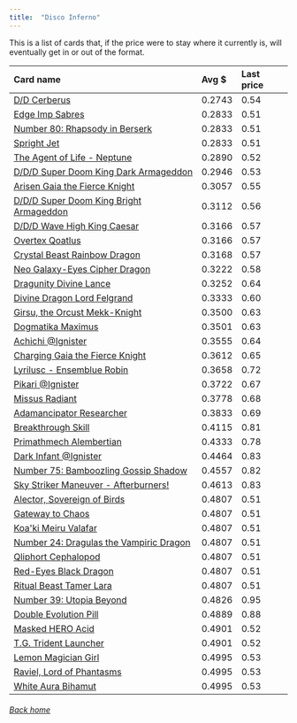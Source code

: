 ```yaml
---
title:  "Disco Inferno"
---
```


This is a list of cards that, if the price were to stay where it currently is, will eventually get in or out of the format.

| Card name | Avg $ | Last price |
| :-- | :-- | :-- |
[D/D Cerberus](https://db.ygoprodeck.com/card/?search=D/D%20Cerberus) | 0.2743 | 0.54 |
[Edge Imp Sabres](https://db.ygoprodeck.com/card/?search=Edge%20Imp%20Sabres) | 0.2833 | 0.51 |
[Number 80: Rhapsody in Berserk](https://db.ygoprodeck.com/card/?search=Number%2080:%20Rhapsody%20in%20Berserk) | 0.2833 | 0.51 |
[Spright Jet](https://db.ygoprodeck.com/card/?search=Spright%20Jet) | 0.2833 | 0.51 |
[The Agent of Life - Neptune](https://db.ygoprodeck.com/card/?search=The%20Agent%20of%20Life%20-%20Neptune) | 0.2890 | 0.52 |
[D/D/D Super Doom King Dark Armageddon](https://db.ygoprodeck.com/card/?search=D/D/D%20Super%20Doom%20King%20Dark%20Armageddon) | 0.2946 | 0.53 |
[Arisen Gaia the Fierce Knight](https://db.ygoprodeck.com/card/?search=Arisen%20Gaia%20the%20Fierce%20Knight) | 0.3057 | 0.55 |
[D/D/D Super Doom King Bright Armageddon](https://db.ygoprodeck.com/card/?search=D/D/D%20Super%20Doom%20King%20Bright%20Armageddon) | 0.3112 | 0.56 |
[D/D/D Wave High King Caesar](https://db.ygoprodeck.com/card/?search=D/D/D%20Wave%20High%20King%20Caesar) | 0.3166 | 0.57 |
[Overtex Qoatlus](https://db.ygoprodeck.com/card/?search=Overtex%20Qoatlus) | 0.3166 | 0.57 |
[Crystal Beast Rainbow Dragon](https://db.ygoprodeck.com/card/?search=Crystal%20Beast%20Rainbow%20Dragon) | 0.3168 | 0.57 |
[Neo Galaxy-Eyes Cipher Dragon](https://db.ygoprodeck.com/card/?search=Neo%20Galaxy-Eyes%20Cipher%20Dragon) | 0.3222 | 0.58 |
[Dragunity Divine Lance](https://db.ygoprodeck.com/card/?search=Dragunity%20Divine%20Lance) | 0.3252 | 0.64 |
[Divine Dragon Lord Felgrand](https://db.ygoprodeck.com/card/?search=Divine%20Dragon%20Lord%20Felgrand) | 0.3333 | 0.60 |
[Girsu, the Orcust Mekk-Knight](https://db.ygoprodeck.com/card/?search=Girsu,%20the%20Orcust%20Mekk-Knight) | 0.3500 | 0.63 |
[Dogmatika Maximus](https://db.ygoprodeck.com/card/?search=Dogmatika%20Maximus) | 0.3501 | 0.63 |
[Achichi @Ignister](https://db.ygoprodeck.com/card/?search=Achichi%20@Ignister) | 0.3555 | 0.64 |
[Charging Gaia the Fierce Knight](https://db.ygoprodeck.com/card/?search=Charging%20Gaia%20the%20Fierce%20Knight) | 0.3612 | 0.65 |
[Lyrilusc - Ensemblue Robin](https://db.ygoprodeck.com/card/?search=Lyrilusc%20-%20Ensemblue%20Robin) | 0.3658 | 0.72 |
[Pikari @Ignister](https://db.ygoprodeck.com/card/?search=Pikari%20@Ignister) | 0.3722 | 0.67 |
[Missus Radiant](https://db.ygoprodeck.com/card/?search=Missus%20Radiant) | 0.3778 | 0.68 |
[Adamancipator Researcher](https://db.ygoprodeck.com/card/?search=Adamancipator%20Researcher) | 0.3833 | 0.69 |
[Breakthrough Skill](https://db.ygoprodeck.com/card/?search=Breakthrough%20Skill) | 0.4115 | 0.81 |
[Primathmech Alembertian](https://db.ygoprodeck.com/card/?search=Primathmech%20Alembertian) | 0.4333 | 0.78 |
[Dark Infant @Ignister](https://db.ygoprodeck.com/card/?search=Dark%20Infant%20@Ignister) | 0.4464 | 0.83 |
[Number 75: Bamboozling Gossip Shadow](https://db.ygoprodeck.com/card/?search=Number%2075:%20Bamboozling%20Gossip%20Shadow) | 0.4557 | 0.82 |
[Sky Striker Maneuver - Afterburners!](https://db.ygoprodeck.com/card/?search=Sky%20Striker%20Maneuver%20-%20Afterburners!) | 0.4613 | 0.83 |
[Alector, Sovereign of Birds](https://db.ygoprodeck.com/card/?search=Alector,%20Sovereign%20of%20Birds) | 0.4807 | 0.51 |
[Gateway to Chaos](https://db.ygoprodeck.com/card/?search=Gateway%20to%20Chaos) | 0.4807 | 0.51 |
[Koa'ki Meiru Valafar](https://db.ygoprodeck.com/card/?search=Koa'ki%20Meiru%20Valafar) | 0.4807 | 0.51 |
[Number 24: Dragulas the Vampiric Dragon](https://db.ygoprodeck.com/card/?search=Number%2024:%20Dragulas%20the%20Vampiric%20Dragon) | 0.4807 | 0.51 |
[Qliphort Cephalopod](https://db.ygoprodeck.com/card/?search=Qliphort%20Cephalopod) | 0.4807 | 0.51 |
[Red-Eyes Black Dragon](https://db.ygoprodeck.com/card/?search=Red-Eyes%20Black%20Dragon) | 0.4807 | 0.51 |
[Ritual Beast Tamer Lara](https://db.ygoprodeck.com/card/?search=Ritual%20Beast%20Tamer%20Lara) | 0.4807 | 0.51 |
[Number 39: Utopia Beyond](https://db.ygoprodeck.com/card/?search=Number%2039:%20Utopia%20Beyond) | 0.4826 | 0.95 |
[Double Evolution Pill](https://db.ygoprodeck.com/card/?search=Double%20Evolution%20Pill) | 0.4889 | 0.88 |
[Masked HERO Acid](https://db.ygoprodeck.com/card/?search=Masked%20HERO%20Acid) | 0.4901 | 0.52 |
[T.G. Trident Launcher](https://db.ygoprodeck.com/card/?search=T.G.%20Trident%20Launcher) | 0.4901 | 0.52 |
[Lemon Magician Girl](https://db.ygoprodeck.com/card/?search=Lemon%20Magician%20Girl) | 0.4995 | 0.53 |
[Raviel, Lord of Phantasms](https://db.ygoprodeck.com/card/?search=Raviel,%20Lord%20of%20Phantasms) | 0.4995 | 0.53 |
[White Aura Bihamut](https://db.ygoprodeck.com/card/?search=White%20Aura%20Bihamut) | 0.4995 | 0.53 |

###### [Back home](index)